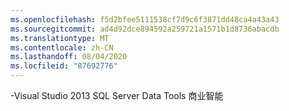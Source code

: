 ```yaml
---
ms.openlocfilehash: f5d2bfee5111538cf7d9c6f3871dd48ca4a43a43
ms.sourcegitcommit: ad4d92dce894592a259721a1571b1d8736abacdb
ms.translationtype: MT
ms.contentlocale: zh-CN
ms.lasthandoff: 08/04/2020
ms.locfileid: "87692776"
---
```

\-Visual Studio 2013 SQL Server Data Tools 商业智能
